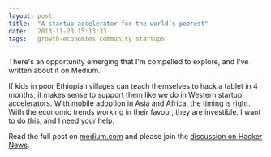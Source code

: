 ```yaml
---
layout: post
title:  "A startup accelerator for the world’s poorest"
date:   2013-11-23 15:13:33
tags:   growth-economies community startups 
---
```


There's an opportunity emerging that I'm compelled to explore, and I've written about it on Medium.

If kids in poor Ethiopian villages can teach themselves to hack a tablet in 4 months, it makes sense to support them like we do in Western startup accelerators. With mobile adoption in Asia and Africa, the timing is right. With the economic trends working in their favour, they are investible. I want to do this, and I need your help.

Read the full post on <a href="https://medium.com/on-startups/ca9a1a6c9da0">medium.com</a> and please join the <a href="https://news.ycombinator.com/item?id=6380008">discussion on Hacker News</a>.
